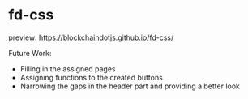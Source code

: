 # fd-css

preview: https://blockchaindotjs.github.io/fd-css/

Future Work:
  - Filling in the assigned pages
  - Assigning functions to the created buttons
  - Narrowing the gaps in the header part and providing a better look
